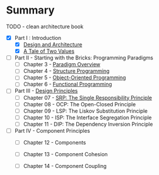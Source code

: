 # Summary
TODO - clean architecture book
- [X] Part I : Introduction
  - [X] [Design and Architecture](/what_is_design_and_architecture.md)
  - [X] [A Tale of Two Values](/a_tale_of_two_values.md)
- [ ] Part II - Starting with the Bricks: Programming Paradigms
  - [ ] Chapter 3 - [Paradigm Overview](/paradigm_overview.md)
  - [ ] Chapter 4 - [Structure Programming](/structured_programming.md)
  - [ ] Chapter 5 - [Object-Oriented Programming](/object_oriented_programming.md)
  - [ ] Chapter 6 - [Functional Programming](/functional_programming.md)
- [ ] Part III - [Design Principles](/design_principles/index.md)
  - [ ] Chapter 07 - [SRP: The Single Responsibility Principle](/design_principles/SRP.md)
  - [ ] Chapter 08 - OCP: The Open-Closed Principle
  - [ ] Chapter 09 - LSP: The Liskov Substitution Principle
  - [ ] Chapter 10 - ISP: The Interface Segregation Principle
  - [ ] Chapter 11 - DIP: The Dependency Inversion Principle
- [ ] Part IV - Component Principles
  - [ ] Chapter 12 - Components
  - [ ] Chapter 13 - Component Cohesion
  - [ ] Chapter 14 - Component Coupling

